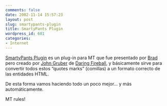 ```yaml
---
comments: false
date: 2002-11-14 15:57:23
layout: post
slug: smartypants-plugin
title: SmartyPants Plugin
wordpress_id: 681
categories:
- Internet
---
```


[SmartyPants Plugin](http://daringfireball.net/projects/smartypants/) es un plug-in para MT que fue presentado por [Brad](http://www.bradchoate.com/past/001212.php) pero creado por [John Gruber](http://daringfireball.net/2002/11/smartypants_10.html) de [Daring Fireball](http://daringfireball.net), y básicamente sirve para convertir todos estos “quotes marks” (comillas) a un formato correcto de las entidades HTML.





De esta forma vamos haciendo todo un poco mejor… y más automáticamente.





MT rules!




 
